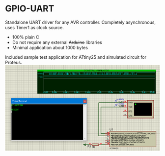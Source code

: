 # GPIO-UART
Standalone UART driver for any AVR controller.
Completely asynchronous, uses Timer1 as clock source.

* 100% plain C
* Do not require any external ~~Arduino~~ libraries
* Minimal application about 1000 bytes

Included sample test application for ATtiny25 and simulated circuit for Proteus.
![Proteus simulation screenshot](https://github.com/Quwy/GPIO-UART/blob/main/images/UART_Proteus.png?raw=true)
